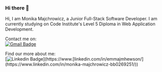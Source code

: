 ### Hi there 👋


Hi, I am Monika Majchrowicz, a Junior Full-Stack Software Developer. I am currently studying on Code Institute's Level 5 Diploma in Web Application Development.

Contact me on: <br>
[![Gmail Badge](https://img.shields.io/badge/-mn.majchrowicz@gmail.com-c14438?style=flat-square&logo=Gmail&logoColor=white&link=mailto:mn.majchrowicz@gmail.com)](mailto:mn.majchrowicz@gmail.com)

Find our more about me: <br>
[![Linkedin Badge](https://img.shields.io/badge/-monikamajchrowicz-blue?style=flat-square&logo=Linkedin&logoColor=white&link=https://https://www.l[inkedin.com/in/emmajmhewson/](https://www.linkedin.com/in/monika-majchrowicz-bb0269251/))](https://www.[linkedin.com/in/emmajmhewson/](https://www.linkedin.com/in/monika-majchrowicz-bb0269251/))

<!--
**monimaj89/monimaj89** is a ✨ _special_ ✨ repository because its `README.md` (this file) appears on your GitHub profile.

Here are some ideas to get you started:

- 🔭 I’m currently working on ...
- 🌱 I’m currently learning ...
- 👯 I’m looking to collaborate on ...
- 🤔 I’m looking for help with ...
- 💬 Ask me about ...
- 📫 How to reach me: ...
- 😄 Pronouns: ...
- ⚡ Fun fact: ...
-->

